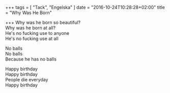 +++
tags = [
  "Tack", "Engelska"
]
date = "2016-10-24T10:28:28+02:00"
title = "Why Was He Born"

+++
Why was he born so beautiful?  
Why was he born at all?  
He's no fucking use to anyone  
He's no fucking use at all

No balls  
No balls  
Because he has no balls

Happy birthday  
Happy birthday  
People die everyday  
Happy birthday
